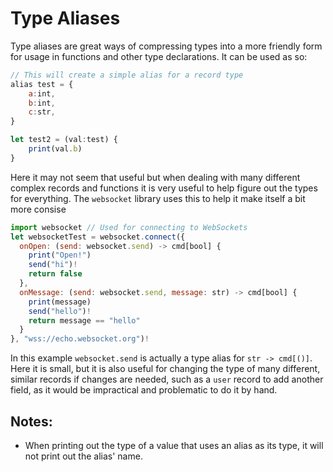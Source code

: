 # Type Aliases

Type aliases are great ways of compressing types into a more friendly form for usage in functions and other type declarations. It can be used as so:

```js
// This will create a simple alias for a record type
alias test = {
	a:int,
	b:int,
	c:str,
}

let test2 = (val:test) {
	print(val.b)
}
```

Here it may not seem that useful but when dealing with many different complex records and functions it is very useful to help figure out the types for everything. The `websocket` library uses this to help it make itself a bit more consise

```js
import websocket // Used for connecting to WebSockets
let websocketTest = websocket.connect({
  onOpen: (send: websocket.send) -> cmd[bool] {
    print("Open!")
    send("hi")!
    return false
  },
  onMessage: (send: websocket.send, message: str) -> cmd[bool] {
    print(message)
    send("hello")!
    return message == "hello"
  }
}, "wss://echo.websocket.org")!
```

In this example `websocket.send` is actually a type alias for `str -> cmd[()]`. Here it is small, but it is also useful for changing the type of many different, similar records if changes are needed, such as a `user` record to add another field, as it would be impractical and problematic to do it by hand.

## Notes:

- When printing out the type of a value that uses an alias as its type, it will not print out the alias' name.
